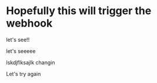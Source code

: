 # Hopefully this will trigger the webhook

let's see!!

let's seeeee

lskdjflksajlk changin

Let's try again
